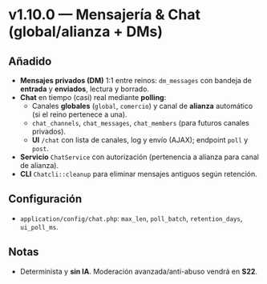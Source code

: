 # v1.10.0 — Mensajería & Chat (global/alianza + DMs)

## Añadido
- **Mensajes privados (DM)** 1:1 entre reinos: `dm_messages` con bandeja de **entrada** y **enviados**, lectura y borrado.
- **Chat** en tiempo (casi) real mediante **polling**:
  - Canales **globales** (`global`, `comercio`) y canal de **alianza** automático (si el reino pertenece a una).
  - `chat_channels`, `chat_messages`, `chat_members` (para futuros canales privados).
  - **UI** `/chat` con lista de canales, log y envío (AJAX); endpoint `poll` y `post`.
- **Servicio** `ChatService` con autorización (pertenencia a alianza para canal de alianza).
- **CLI** `Chatcli::cleanup` para eliminar mensajes antiguos según retención.

## Configuración
- `application/config/chat.php`: `max_len`, `poll_batch`, `retention_days`, `ui_poll_ms`.

## Notas
- Determinista y **sin IA**. Moderación avanzada/anti-abuso vendrá en **S22**.
